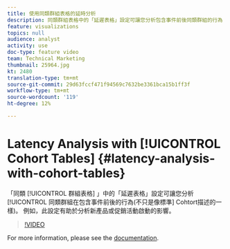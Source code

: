 ```yaml
---
title: 使用同類群組表格的延時分析
description: 同類群組表格中的「延遲表格」設定可讓您分析包含事件前後同類群組的行為（而不只是標準同類群組描述之後）。 例如，此設定有助於分析新產品或促銷活動啟動的影響。
feature: visualizations
topics: null
audience: analyst
activity: use
doc-type: feature video
team: Technical Marketing
thumbnail: 25964.jpg
kt: 2480
translation-type: tm+mt
source-git-commit: 29d63fccf471f94569c7632be3361bca15b1ff3f
workflow-type: tm+mt
source-wordcount: '119'
ht-degree: 12%

---
```



# Latency Analysis with [!UICONTROL Cohort Tables] {#latency-analysis-with-cohort-tables}

「同類 [!UICONTROL 群組表格] 」中的「延遲表格」設定可讓您分析 [!UICONTROL 同類群組在包含事件前後的行為(不只是像標準] Cohtort描述的一樣)。 例如，此設定有助於分析新產品或促銷活動啟動的影響。

>[!VIDEO](https://video.tv.adobe.com/v/25964/?quality=12)

For more information, please see the [documentation](https://marketing.adobe.com/resources/help/zh_TW/analytics/analysis-workspace/cohort_analysis.html).
